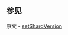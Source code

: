 ## 参见

原文 - [setShardVersion]( https://docs.mongodb.com/manual/reference/command/setShardVersion/ )

